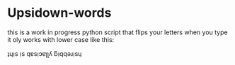 # Upsidown-words

this is a work in progress python script that flips your letters when you type
it oly works with lower case like this:

ʇɥᴉs ᴉs qɐsᴉɔɐʅʅʎ ƃᴉqqǝɹᴉsɥ
